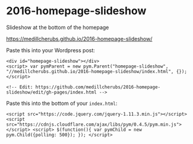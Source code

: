 # 2016-homepage-slideshow
Slideshow at the bottom of the homepage

https://medillcherubs.github.io/2016-homepage-slideshow/

Paste this into your Wordpress post:

```
<div id="homepage-slideshow"></div>
<script> var pymParent = new pym.Parent("homepage-slideshow", "//medillcherubs.github.io/2016-homepage-slideshow/index.html", {}); </script>

<!-- Edit: https://github.com/medillcherubs/2016-homepage-slideshow/edit/gh-pages/index.html -->
```

Paste this into the bottom of your `index.html`:

```
<script src="https://code.jquery.com/jquery-1.11.3.min.js"></script> <script src="https://cdnjs.cloudflare.com/ajax/libs/pym/0.4.5/pym.min.js"></script> <script> $(function(){ var pymChild = new pym.Child({polling: 500}); }); </script> 
```
